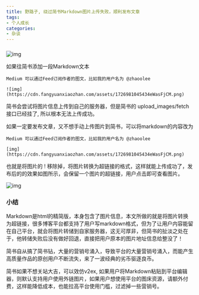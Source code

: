```yaml
---
title: 野路子, 绕过简书Markdown图片上传失败，顺利发布文章
tags:
- 个人成长
categories:
- 杂谈
---
```


### 

![img](https://cdn.fangyuanxiaozhan.com/assets/17270555099737eTF5JFz.png)

如果往简书添加一段Markdown文本

```
Medium 可以通过Feed订阅作者的图文，比如我的用户名为 @zhaoolee

![img](https://cdn.fangyuanxiaozhan.com/assets/1726981045434eWasFjCM.png)
```

简书会尝试将图片信息上传到自己的服务器，但是简书的 upload_images/fetch 接口已经挂了, 所以根本无法上传成功。

如果一定要发布文章，又不想手动上传图片到简书，可以将markdown的内容改为

```
Medium 可以通过Feed订阅作者的图文，比如我的用户名为 @zhaoolee

[img](https://cdn.fangyuanxiaozhan.com/assets/1726981045434eWasFjCM.png)
```

也就是将图片的 ! 移除掉，将图片转换为超链接的格式，这样就能上传成功了，发布后的的效果如图所示，会保留一个图片的超链接，用户点击即可查看图片。

![img](https://cdn.fangyuanxiaozhan.com/assets/1727055511127nnt3Tj44.png)



### 小结



Markdown是html的精简版，本身包含了图片信息，本文所做的就是将图片转换为超链接，很多博客平台都支持了用户写markdown格式，但为了让用户内容能留在自己平台，就会将图片转储到自家服务器，这无可厚非，但简书的扯淡之处在于，他转储失败后没有做好回退，直接把用户原本的图片地址信息给整没了！

简书自从搞了简书钻，大量的营销号涌入，导致平台的大量营销号涌入，而能产生高质量作品的原创用户不断流失，来了一波经典的劣币驱逐良币。

简书如果不想关站大吉，可以效仿v2ex, 如果用户将Markdown粘贴到平台编辑器，则默认支持用户使用外链图片，如果用户想使用平台的图床资源，请额外付费，这样能降低成本，也能拉高平台使用门槛，过滤掉一些营销号。
